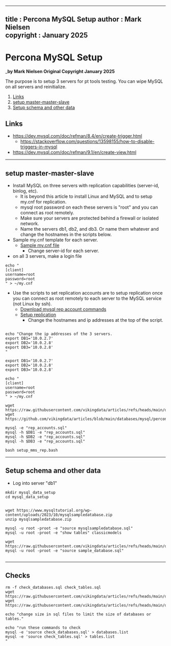  
---
title : Percona MySQL Setup
author : Mark Nielsen  
copyright : January 2025  
---


Percona MySQL Setup
==============================

_**by Mark Nielsen
Original Copyright January 2025**

The purpose is to setup 3 servers for pt tools testing. You can wipe MySQL on all servers and
reinitialize. 

1. [Links](#links)
2. [setup master-master-slave](#install)
3. [Setup schema and other data](#data)

<a name=Links></a>Links
-----
* https://dev.mysql.com/doc/refman/8.4/en/create-trigger.html
    * https://stackoverflow.com/questions/13598155/how-to-disable-triggers-in-mysql
* https://dev.mysql.com/doc/refman/9.1/en/create-view.html


* * *
<a name=install></a>setup master-master-slave 
-----
* Install MySQL on three servers with replication capabilities (server-id, binlog, etc).
    * It is beyond this article to install Linux and MySQL and to setup my.cnf for replication.  
    * mysql root password on each these servers is "root" and you can connect as root remotely.
    * Make sure your servers are protected behind a firewall or isolated network.
    * Name the servers db1, db2, and db3. Or name them whatever and change the hostnames in the scripts below.
* Sample my.cnf template for each server.
    * [Sample my.cnf file](files/my.cnf_template1)
        * Change server-id for each server.
* on all 3 servers, make a login file
```
echo "
[client]
username=root
password=root
" > ~/my.cnf
```
* Use the scripts to set replication accounts are to setup replication once you can connect as root
remotely to each server to the MySQL service (not Linux by ssh). 
    * [Download mysql rep account commands](https://raw.githubusercontent.com/vikingdata/articles/refs/heads/main/databases/mysql/percona/files/rep_accounts.sql)
    * [Setup replication](https://github.com/vikingdata/articles/blob/main/databases/mysql/percona/files/setup_mms_rep.bash)
        * Change the hostnames and ip addresses at the top of the script.
```

echo "Change the ip addresses of the 3 servers.
export DB1='10.0.2.7'
export DB2='10.0.2.8'
export DB3='10.0.2.8'
"

export DB1='10.0.2.7'
export DB2='10.0.2.8'
export DB3='10.0.2.8'

echo "
[client]
username=root
password=root
" > ~/my.cnf

wget https://raw.githubusercontent.com/vikingdata/articles/refs/heads/main/databases/mysql/percona/files/rep_accounts.sql
wget https://github.com/vikingdata/articles/blob/main/databases/mysql/percona/files/setup_mms_rep.bash

mysql -e "rep_accounts.sql"
mysql -h $DB1 -e "rep_accounts.sql"
mysql -h $DB2 -e "rep_accounts.sql"
mysql -h $DB3 -e "rep_accounts.sql"

bash setup_mms_rep.bash

```

* * *
<a name=data></a> Setup schema and other data
-----
* Log into server "db1"
```
mkdir mysql_data_setup
cd mysql_data_setup


wget https://www.mysqltutorial.org/wp-content/uploads/2023/10/mysqlsampledatabase.zip
unzip mysqlsampledatabase.zip

mysql -u root -proot -e "source mysqlsampledatabase.sql"
mysql -u root -proot -e "show tables" classicmodels

wget https://raw.githubusercontent.com/vikingdata/articles/refs/heads/main/databases/mysql/percona/files/sample_database.sql
mysql -u root -proot -e "source sample_database.sql"


```

* * *
<a name=checks></a> Checks
-----


```
rm -f check_databases.sql check_tables.sql
wget https://raw.githubusercontent.com/vikingdata/articles/refs/heads/main/databases/mysql/percona/files/check_databases.sql
wget https://raw.githubusercontent.com/vikingdata/articles/refs/heads/main/databases/mysql/percona/files/check_tables.sql

echo "change size in sql files to limit the size of databases or tables."

echo "run these commands to check
mysql -e 'source check_databases.sql' > databases.list
mysql -e 'source check_tables.sql' > tables.list
"


```
